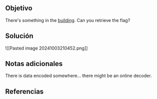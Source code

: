 
## Objetivo
There's something in the [building](https://jupiter.challenges.picoctf.org/static/011955b303f293d60c8116e6a4c5c84f/buildings.png). Can you retrieve the flag?
## Solución
![[Pasted image 20241003210452.png]]
## Notas adicionales
There is data encoded somewhere... there might be an online decoder.
## Referencias


